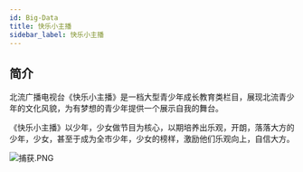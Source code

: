 ```yaml
---
id: Big-Data
title: 快乐小主播
sidebar_label: 快乐小主播
---
```

## 简介

北流广播电视台《快乐小主播》是一档大型青少年成长教育类栏目，展现北流青少年的文化风貌，为有梦想的青少年提供一个展示自我的舞台。

《快乐小主播》以少年，少女做节目为核心，以期培养出乐观，开朗，落落大方的少年，少女，甚至于成为全市少年，少女的榜样，激励他们乐观向上，自信大方。


![捕获.PNG](https://s2.loli.net/2022/09/02/UD1Z3YBloMw294N.png)
